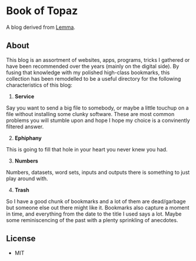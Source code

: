 Book of Topaz
=============

A blog derived from [Lemma](https://github.com/neizod/lemma-theme).

About
-----

This blog is an assortment of websites, apps, programs, tricks I gathered or have been recommended over the years (mainly on the digital side). By fusing that knowledge with my polished high-class bookmarks, this collection has been remodelled to be a useful directory for the following characteristics of this blog:

1. **Service**

Say you want to send a big file to somebody, or maybe a little touchup on a file without installing some clunky software. These are most common problems you will stumble upon and hope I hope my choice is a convinently filtered answer.

2. **Ephiphany**

This is going to fill that hole in your heart you never knew you had.

3. **Numbers**

Numbers, datasets, word sets, inputs and outputs there is something to just play around with.

4. **Trash**

So I have a good chunk of bookmarks and a lot of them are dead/garbage but someone else out there might like it. Bookmarks also capture a moment in time, and everything from the date to the title I used says a lot. Maybe some reminiscencing of the past with a plenty sprinkling of anecdotes.

License
-------

- MIT